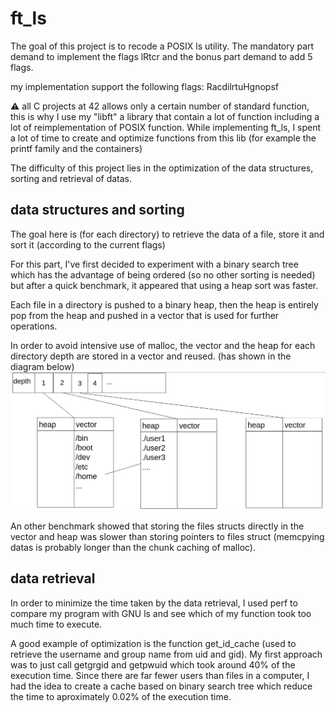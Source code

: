 # ft_ls
The goal of this project is to recode a POSIX ls utility. The mandatory part demand to implement the flags lRtcr and the bonus part demand to add 5 flags.

my implementation support the following flags: RacdilrtuHgnopsf

:warning: all C projects at 42 allows only a certain number of standard function, this is why I use my "libft" a library that contain a lot of function including a lot of reimplementation of POSIX function. While implementing ft_ls, I spent a lot of time to create and optimize functions from this lib (for example the printf family and the containers)

The difficulty of this project lies in the optimization of the data structures, sorting and retrieval of datas.

## data structures and sorting

The goal here is (for each directory) to retrieve the data of a file, store it and sort it (according to the current flags)

For this part, I've first decided to experiment with a binary search tree which has the advantage of being ordered (so no other sorting is needed) but after a quick benchmark, it appeared that using a heap sort was faster.

Each file in a directory is pushed to a binary heap, then the heap is entirely pop from the heap and pushed in a vector that is used for further operations.

In order to avoid intensive use of malloc, the vector and the heap for each directory depth are stored in a vector and reused. (has shown in the diagram below)
![a](https://github.com/jgiron42/ft_ls/blob/78eaa758c2590240b5e0203b7693462fb58b7bde/ft_ls.png)

An other benchmark showed that storing the files structs directly in the vector and heap was slower than storing pointers to files struct (memcpying datas is probably longer than the chunk caching of malloc).

## data retrieval

In order to minimize the time taken by the data retrieval, I used perf to compare my program with GNU ls and see which of my function took too much time to execute.

A good example of optimization is the function get_id_cache (used to retrieve the username and group name from uid and gid). My first approach was to just call getgrgid and getpwuid which took around 40% of the execution time. Since there are far fewer users than files in a computer, I had the idea to create a cache based on binary search tree which reduce the time to aproximately 0.02% of the execution time.

